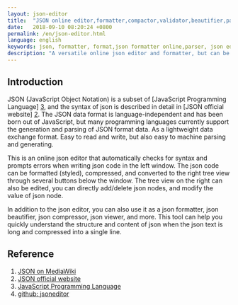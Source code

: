 ```yaml
---
layout: json-editor
title:  "JSON online editor,formatter,compactor,validator,beautifier,parser and tree viewer"
date:   2018-09-10 08:20:24 +0800
permalink: /en/json-editor.html
language: english
keywords: json, formatter, format,json formatter online,parser, json editor online, online json editor, treeview, json parser, json parser online, json formatter 
description: "A versatile online json editor and formatter, but can be used as json validator, json viewer, json parser, json beautifier and json editor"
---
```


## Introduction

JSON (JavaScript Object Notation) is a subset of [JavaScript Programming Language] [3], and the syntax of json is described in detail in [JSON official website] [2].
The JSON data format is language-independent and has been born out of JavaScript, but many programming languages currently support the generation and parsing of JSON format data. As a lightweight data exchange format. Easy to read and write, but also easy to machine parsing and generating.

This is an online json editor that automatically checks for syntax and prompts errors when writing json code in the left window. The json code can be formatted (styled), compressed, and converted to the right tree view through several buttons below the window.
The tree view on the right can also be edited, you can directly add/delete json nodes, and modify the value of json node.

In addition to the json editor, you can also use it as a json formatter, json beautifier, json compressor, json viewer, and more.
This tool can help you quickly understand the structure and content of json when the json text is long and compressed into a single line.

## Reference

1. [JSON on MediaWiki][1]
2. [JSON official website][2]
3. [JavaScript Programming Language][3]
4. [github: jsoneditor][4]

[1]: https://en.wikipedia.org/wiki/JSON "JSON wiki" 
[2]: https://www.json.org/ "JSON official website"
[3]: http://javascript.crockford.com/ "JavaScript Programming Language"
[4]: https://github.com/josdejong/jsoneditor "github: jsoneditor"
